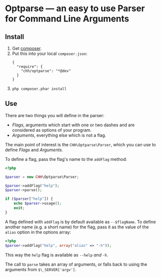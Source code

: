 # Optparse — an easy to use Parser for Command Line Arguments

## Install

1. Get [composer](http://getcomposer.org).
2. Put this into your local `composer.json`:
   ```
   {
     "require": {
       "chh/optparse": "*@dev"
     }
   }
   ```
3. `php composer.phar install`

## Use

There are two things you will define in the parser:

 - _Flags_, arguments which start with one or two dashes and are
   considered as options of your program.
 - _Arguments_, everything else which is not a flag.

The main point of interest is the `CHH\Optparse\Parser`, which you can
use to define _Flags_ and _Arguments_.

To define a flag, pass the flag's name to the `addFlag` method:

```php
<?php

$parser = new CHH\Optparse\Parser;

$parser->addFlag("help");
$parser->parse();

if ($parser["help"]) {
    echo $parser->usage();
    exit;
}
```

A flag defined with `addFlag` is by default available as `--$flagName`.
To define another name (e.g. a short name) for the flag, pass it as the
value of the `alias` option in the options array:

```php
<?php
$parser->addFlag("help", array("alias" => "-h"));
```

This way the `help` flag is available as `--help` _and_ `-h`.

The call to `parse` takes an array of arguments, or falls back to using
the arguments from `$\_SERVER['argv']`.


